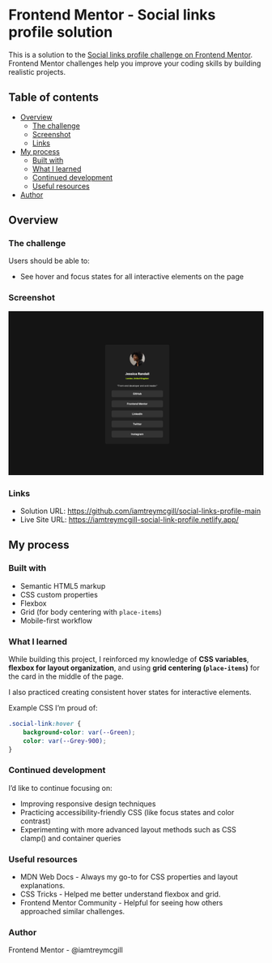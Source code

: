 # Frontend Mentor - Social links profile solution

This is a solution to the [Social links profile challenge on Frontend Mentor](https://www.frontendmentor.io/challenges/social-links-profile-UG32l9m6dQ). Frontend Mentor challenges help you improve your coding skills by building realistic projects. 

## Table of contents

- [Overview](#overview)
  - [The challenge](#the-challenge)
  - [Screenshot](#screenshot)
  - [Links](#links)
- [My process](#my-process)
  - [Built with](#built-with)
  - [What I learned](#what-i-learned)
  - [Continued development](#continued-development)
  - [Useful resources](#useful-resources)
- [Author](#author)

## Overview

### The challenge

Users should be able to:

- See hover and focus states for all interactive elements on the page

### Screenshot

![Social Link Profile Screenshot](./assets/images/Social%20Link%20Profile.png)

### Links

- Solution URL: https://github.com/iamtreymcgill/social-links-profile-main
- Live Site URL: https://iamtreymcgill-social-link-profile.netlify.app/

## My process

### Built with

- Semantic HTML5 markup
- CSS custom properties
- Flexbox
- Grid (for body centering with `place-items`)
- Mobile-first workflow

### What I learned

While building this project, I reinforced my knowledge of **CSS variables**, **flexbox for layout organization**, and using **grid centering (`place-items`)** for the card in the middle of the page.  

I also practiced creating consistent hover states for interactive elements.  

Example CSS I’m proud of:

```css
.social-link:hover {
    background-color: var(--Green);
    color: var(--Grey-900);
}
```

### Continued development

I’d like to continue focusing on:
- Improving responsive design techniques
- Practicing accessibility-friendly CSS (like focus states and color contrast)
- Experimenting with more advanced layout methods such as CSS clamp() and container queries

### Useful resources

-	MDN Web Docs - Always my go-to for CSS properties and layout explanations.
-	CSS Tricks - Helped me better understand flexbox and grid.
- Frontend Mentor Community - Helpful for seeing how others approached similar challenges.

### Author

Frontend Mentor - @iamtreymcgill

